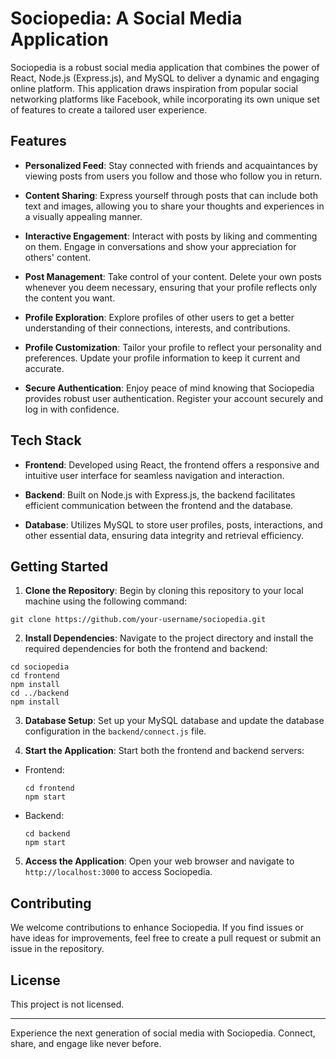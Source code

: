 # Sociopedia: A Social Media Application

Sociopedia is a robust social media application that combines the power of React, Node.js (Express.js), and MySQL to deliver a dynamic and engaging online platform. This application draws inspiration from popular social networking platforms like Facebook, while incorporating its own unique set of features to create a tailored user experience.

## Features

- **Personalized Feed**: Stay connected with friends and acquaintances by viewing posts from users you follow and those who follow you in return.

- **Content Sharing**: Express yourself through posts that can include both text and images, allowing you to share your thoughts and experiences in a visually appealing manner.

- **Interactive Engagement**: Interact with posts by liking and commenting on them. Engage in conversations and show your appreciation for others' content.

- **Post Management**: Take control of your content. Delete your own posts whenever you deem necessary, ensuring that your profile reflects only the content you want.

- **Profile Exploration**: Explore profiles of other users to get a better understanding of their connections, interests, and contributions.

- **Profile Customization**: Tailor your profile to reflect your personality and preferences. Update your profile information to keep it current and accurate.

- **Secure Authentication**: Enjoy peace of mind knowing that Sociopedia provides robust user authentication. Register your account securely and log in with confidence.

## Tech Stack

- **Frontend**: Developed using React, the frontend offers a responsive and intuitive user interface for seamless navigation and interaction.

- **Backend**: Built on Node.js with Express.js, the backend facilitates efficient communication between the frontend and the database.

- **Database**: Utilizes MySQL to store user profiles, posts, interactions, and other essential data, ensuring data integrity and retrieval efficiency.

## Getting Started

1. **Clone the Repository**: Begin by cloning this repository to your local machine using the following command:

```
git clone https://github.com/your-username/sociopedia.git
```

2. **Install Dependencies**: Navigate to the project directory and install the required dependencies for both the frontend and backend:

```
cd sociopedia
cd frontend
npm install
cd ../backend
npm install
```

3. **Database Setup**: Set up your MySQL database and update the database configuration in the `backend/connect.js` file.

4. **Start the Application**: Start both the frontend and backend servers:

- Frontend:
  ```
  cd frontend
  npm start
  ```

- Backend:
  ```
  cd backend
  npm start
  ```

5. **Access the Application**: Open your web browser and navigate to `http://localhost:3000` to access Sociopedia.

## Contributing

We welcome contributions to enhance Sociopedia. If you find issues or have ideas for improvements, feel free to create a pull request or submit an issue in the repository.

## License

This project is not licensed.

---

Experience the next generation of social media with Sociopedia. Connect, share, and engage like never before.
